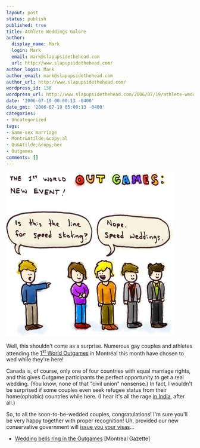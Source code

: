 ```yaml
---
layout: post
status: publish
published: true
title: Athlete Weddings Galore
author:
  display_name: Mark
  login: Mark
  email: mark@slapupsidethehead.com
  url: http://www.slapupsidethehead.com/
author_login: Mark
author_email: mark@slapupsidethehead.com
author_url: http://www.slapupsidethehead.com/
wordpress_id: 130
wordpress_url: http://www.slapupsidethehead.com/2006/07/19/athlete-weddings-galore/
date: '2006-07-19 00:00:13 -0400'
date_gmt: '2006-07-19 05:00:13 -0400'
categories:
- Uncategorized
tags:
- Same-sex marriage
- Montr&Atilde;&copy;al
- Qu&Atilde;&copy;bec
- Outgames
comments: []
---
```

![Speed Weddings](/wp-content/media/2006/07/speed_weddings.jpg)

Well, this shouldn't come as a surprise. Numerous gay couples and athletes attending the [1<sup>st</sup> World Outgames](http://www.montreal2006.org/ "Think of it as the gay olympics...") in Montréal this month have chosen to wed while they're here!

Canada is, of course, only one of four countries with equal marriage rights, and this gives Outgame participants the perfect opportunity to get a real wedding. (You know, none of that "civil union" nonsense.) In fact, I wouldn't be surprised if some couples even seek refugee status from their home(ophobic) countries while here. (I hear it's all the rage [in India](http://www.slapupsidethehead.com/2006/06/the-fake-gay-influx/ "Would anyone actually take advantage of Canada's tolerance? Naaaahhh..."), after all.)

So, to all the soon-to-be-wedded couples, congratulations! I'm sure you'll be very happy together with proper recognition! Uh, provided our new conservative government will [issue you your visas](http://www.slapupsidethehead.com/2006/07/visa-delays/ "Conservative homo-bigotry at it's most bigotty.")...

- [Wedding bells ring in the Outgames](http://www.canada.com/montrealgazette/news/montreal/story.html?id=8dafcafc-1556-46f4-8baa-24fd3e8b34f3&k=78306) [Montreal Gazette]
